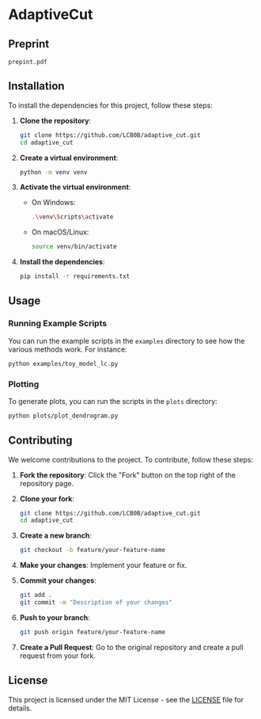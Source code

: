 # AdaptiveCut

## Preprint

 ```prepint.pdf ```
 
## Installation

To install the dependencies for this project, follow these steps:

1. **Clone the repository**:
   ```sh
   git clone https://github.com/LCB0B/adaptive_cut.git
   cd adaptive_cut
   ```

2. **Create a virtual environment**:
   ```sh
   python -m venv venv
   ```

3. **Activate the virtual environment**:
   - On Windows:
     ```sh
     .\venv\Scripts\activate
     ```
   - On macOS/Linux:
     ```sh
     source venv/bin/activate
     ```

4. **Install the dependencies**:
   ```sh
   pip install -r requirements.txt
   ```

## Usage

### Running Example Scripts

You can run the example scripts in the `examples` directory to see how the various methods work. For instance:
   ```sh
   python examples/toy_model_lc.py
   ```

### Plotting

To generate plots, you can run the scripts in the `plots` directory:
   ```sh
   python plots/plot_dendrogram.py
 ``` 

## Contributing

We welcome contributions to the project. To contribute, follow these steps:

1. **Fork the repository**:
   Click the "Fork" button on the top right of the repository page.

2. **Clone your fork**:
   ```sh
   git clone https://github.com/LCB0B/adaptive_cut.git
   cd adaptive_cut
   ```

3. **Create a new branch**:
   ```sh
   git checkout -b feature/your-feature-name
   ```

4. **Make your changes**:
   Implement your feature or fix.

5. **Commit your changes**:
   ```sh
   git add .
   git commit -m "Description of your changes"
   ```

6. **Push to your branch**:
   ```sh
   git push origin feature/your-feature-name
   ```

7. **Create a Pull Request**:
   Go to the original repository and create a pull request from your fork.

## License

This project is licensed under the MIT License - see the [LICENSE](LICENSE) file for details.
